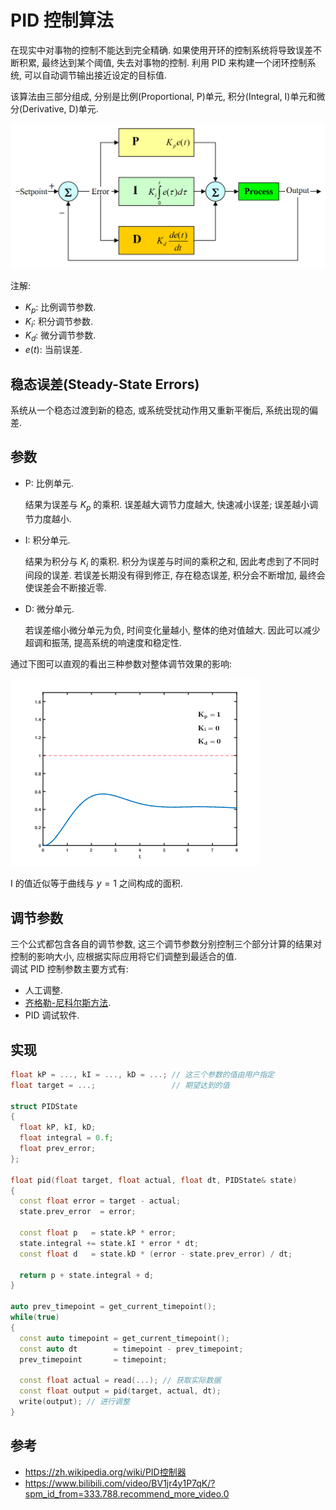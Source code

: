 # PID 控制算法

在现实中对事物的控制不能达到完全精确. 如果使用开环的控制系统将导致误差不断积累, 最终达到某个阈值, 失去对事物的控制. 利用 PID 来构建一个闭环控制系统, 可以自动调节输出接近设定的目标值.  

该算法由三部分组成, 分别是比例(Proportional, P)单元, 积分(Integral, I)单元和微分(Derivative, D)单元.  

![PID](assets/PID_feedback_nct_int_correct.png)  

注解:

- $K_p$: 比例调节参数.
- $K_i$: 积分调节参数.
- $K_d$: 微分调节参数.
- $e(t)$: 当前误差.

## 稳态误差(Steady-State Errors)

系统从一个稳态过渡到新的稳态, 或系统受扰动作用又重新平衡后, 系统出现的偏差.  

## 参数

- P: 比例单元.

    结果为误差与 $K_p$ 的乘积. 误差越大调节力度越大, 快速减小误差; 误差越小调节力度越小.  

- I: 积分单元.

    结果为积分与 $K_i$ 的乘积. 积分为误差与时间的乘积之和, 因此考虑到了不同时间段的误差. 若误差长期没有得到修正, 存在稳态误差, 积分会不断增加, 最终会使误差会不断接近零.  

- D: 微分单元.

    若误差缩小微分单元为负, 时间变化量越小, 整体的绝对值越大. 因此可以减少超调和振荡, 提高系统的响速度和稳定性.  

通过下图可以直观的看出三种参数对整体调节效果的影响:  

![PID 动画](assets/PID_Compensation_Animated.gif)  

I 的值近似等于曲线与 $y = 1$ 之间构成的面积.  

## 调节参数

三个公式都包含各自的调节参数, 这三个调节参数分别控制三个部分计算的结果对控制的影响大小, 应根据实际应用将它们调整到最适合的值.  
调试 PID 控制参数主要方式有:

- 人工调整.
- [齐格勒-尼科尔斯方法](https://zh.wikipedia.org/wiki/齐格勒－尼科尔斯方法).
- PID 调试软件.

## 实现

```cpp
float kP = ..., kI = ..., kD = ...; // 这三个参数的值由用户指定
float target = ...;                 // 期望达到的值

struct PIDState
{
  float kP, kI, kD;
  float integral = 0.f;
  float prev_error;
};

float pid(float target, float actual, float dt, PIDState& state)
{
  const float error = target - actual;
  state.prev_error  = error;

  const float p   = state.kP * error;
  state.integral += state.kI * error * dt;
  const float d   = state.kD * (error - state.prev_error) / dt;

  return p + state.integral + d;
}

auto prev_timepoint = get_current_timepoint();
while(true)
{
  const auto timepoint = get_current_timepoint();
  const auto dt        = timepoint - prev_timepoint;
  prev_timepoint       = timepoint;

  const float actual = read(...); // 获取实际数据
  const float output = pid(target, actual, dt);
  write(output); // 进行调整
}
```

## 参考

- <https://zh.wikipedia.org/wiki/PID控制器>
- <https://www.bilibili.com/video/BV1jr4y1P7qK/?spm_id_from=333.788.recommend_more_video.0>

